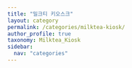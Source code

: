 ```yaml
---
title: "밀크티 키오스크"
layout: category
permalink: /categories/milktea-kiosk/
author_profile: true
taxonomy: Milktea_Kiosk
sidebar:
  nav: "categories"
---
```

